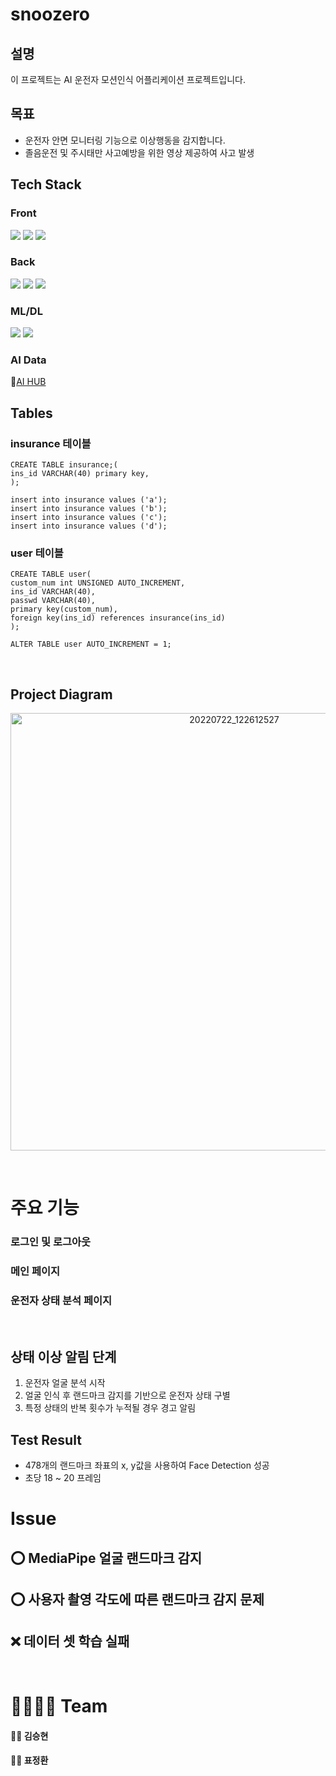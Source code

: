 # snoozero
## 설명
이 프로젝트는 AI 운전자 모션인식 어플리케이션 프로젝트입니다.
&nbsp;

## 목표
* 운전자 안면 모니터링 기능으로 이상행동을 감지합니다.
* 졸음운전 및 주시태만 사고예방을 위한 영상 제공하여 사고 발생


## Tech Stack
### Front
<img src="https://img.shields.io/badge/CSS3-1572B6?style=flat&logo=CSS3&logoColor=white"/></a> <img src="https://img.shields.io/badge/HTML5-E34F26?style=flat&logo=HTML5&logoColor=white"/></a> <img src="https://img.shields.io/badge/JavaScript-F7DF1E?style=flat&logo=JavaScript&logoColor=white"/> <br> 

### Back
<img src="https://img.shields.io/badge/MySQL-4479A1?style=flat&logo=MySQL&logoColor=white"/> <img src="https://img.shields.io/badge/Spring Boot-6DB33F?style=flat&logo=Spring Boot&logoColor=white"/> <img src="https://img.shields.io/badge/Django-092E20?style=flat&logo=Django&logoColor=white"/></a>

### ML/DL
<img src="https://img.shields.io/badge/Python-3776AB?style=flat&logo=Python&logoColor=white"/></a> <img src="https://img.shields.io/badge/OpenCV-5C3EE8?style=flat&logo=OpenCV&logoColor=white"/></a>

### AI Data
🧠[AI HUB](https://aihub.or.kr/aihubdata/data/view.do?currMenu=115&topMenu=100&dataSetSn=173)
&nbsp;

## Tables
### insurance 테이블
```mysql
CREATE TABLE insurance;(
ins_id VARCHAR(40) primary key,  
);

insert into insurance values ('a');
insert into insurance values ('b');
insert into insurance values ('c');
insert into insurance values ('d');
```

### user 테이블
```mysql
CREATE TABLE user(
custom_num int UNSIGNED AUTO_INCREMENT, 
ins_id VARCHAR(40),
passwd VARCHAR(40),
primary key(custom_num),
foreign key(ins_id) references insurance(ins_id) 
);

ALTER TABLE user AUTO_INCREMENT = 1;
```
&nbsp;

## Project Diagram
<p align="center"><img width="700" alt="20220722_122612527" src="https://user-images.githubusercontent.com/105186724/212555064-ae91c4ed-7419-49c5-a06d-abf9a9f98fb2.png"></p>
&nbsp;

# 주요 기능
### 로그인 및 로그아웃


### 메인 페이지


### 운전자 상태 분석 페이지

&nbsp;

## 상태 이상 알림 단계
1. 운전자 얼굴 분석 시작
2. 얼굴 인식 후 랜드마크 감지를 기반으로 운전자 상태 구별
3. 특정 상태의 반복 횟수가 누적될 경우 경고 알림
&nbsp;

## Test Result
- 478개의 랜드마크 좌표의 x, y값을 사용하여 Face Detection 성공
- 초당 18 ~ 20 프레임

# Issue
## ⭕️ MediaPipe 얼굴 랜드마크 감지

## ⭕️ 사용자 촬영 각도에 따른 랜드마크 감지 문제

## ❌ 데이터 셋 학습 실패

&nbsp;

# 👨‍👩‍👦‍👦 Team
#### 👩‍💻 김승현
#### 👩‍💻 표정환
